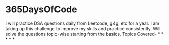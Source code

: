 # 365DaysOfCode
I will practice DSA questions daily from Leetcode, g4g, etc for a year. I am taking up this challenge to improve my skills and practice consistently.
Will solve the questions topic-wise starting from the basics. 
Topics Covered-
*
*
*
*
*


